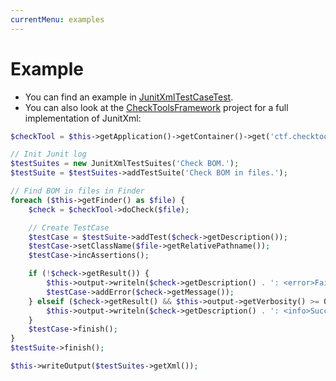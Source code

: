 ```yaml
---
currentMenu: examples
---
```


# Example
* You can find an example in [JunitXmlTestCaseTest](https://github.com/llaumgui/JunitXml/blob/master/tests/JunitXmlTestCaseTest.php).
* You can also look at the [CheckToolsFramework](https://github.com/llaumgui/CheckToolsFramework) project for a full implementation of JunitXml:

```php
$checkTool = $this->getApplication()->getContainer()->get('ctf.checktool_bom');

// Init Junit log
$testSuites = new JunitXmlTestSuites('Check BOM.');
$testSuite = $testSuites->addTestSuite('Check BOM in files.');

// Find BOM in files in Finder
foreach ($this->getFinder() as $file) {
    $check = $checkTool->doCheck($file);

    // Create TestCase
    $testCase = $testSuite->addTest($check->getDescription());
    $testCase->setClassName($file->getRelativePathname());
    $testCase->incAssertions();

    if (!$check->getResult()) {
        $this->output->writeln($check->getDescription() . ': <error>Failed</error>');
        $testCase->addError($check->getMessage());
    } elseif ($check->getResult() && $this->output->getVerbosity() >= OutputInterface::VERBOSITY_VERBOSE) {
        $this->output->writeln($check->getDescription() . ': <info>Succeeded</info>');
    }
    $testCase->finish();
}
$testSuite->finish();

$this->writeOutput($testSuites->getXml());
```